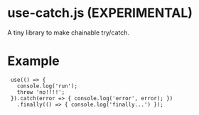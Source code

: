# use-catch.js (EXPERIMENTAL)
A tiny library to make chainable try/catch.

# Example
```
 use(() => {
   console.log('run');
   throw 'no!!!!';
 }).catch(error => { console.log('error', error); })
   .finally(() => { console.log('finally...') });
```